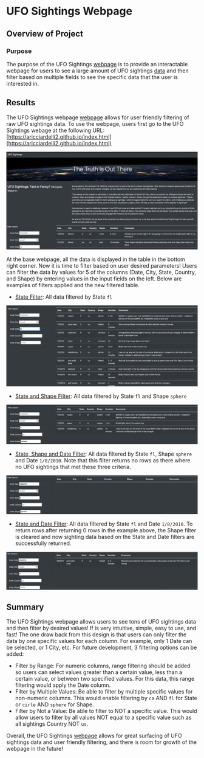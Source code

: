# UFO Sightings Webpage

## Overview of Project

### Purpose

The purpose of the UFO Sightings [webpage](https://aricciardelli2.github.io/index.html) is to provide an interactable webpage for users to see a large amount of UFO sightings [data](https://github.com/aricciardelli2/aricciardelli2.github.io/blob/master/static/js/data.js) and then filter based on multiple fields to see the specific data that the user is interested in.

## Results

The UFO Sightings webpage [webpage](https://aricciardelli2.github.io/index.html) allows for user friendly filtering of raw UFO sightings data. To use the webpage, users first go to the UFO Sightings webage at the following URL: [https://aricciardelli2.github.io/index.html](https://aricciardelli2.github.io/index.html)

![](https://github.com/aricciardelli2/aricciardelli2.github.io/blob/master/resources/full_site.png)

At the base webpage, all the data is displayed in the table in the bottom right corner. Now it is time to filter based on user desired parameters! Users can filter the data by values for 5 of the columns (Date, City, State, Country, and Shape) by entering values in the input fields on the left. Below are examples of filters applied and the new filtered table. 

* [State Filter](https://github.com/aricciardelli2/aricciardelli2.github.io/blob/master/resources/state_filter.png): All data filtered by State `fl`

![](https://github.com/aricciardelli2/aricciardelli2.github.io/blob/master/resources/state_filter.png)

* [State and Shape Filter](https://github.com/aricciardelli2/aricciardelli2.github.io/blob/master/resources/state_shape_filter.png): All data filtered by State `fl` and Shape `sphere`

![](https://github.com/aricciardelli2/aricciardelli2.github.io/blob/master/resources/state_shape_filter.png)

* [State, Shape and Date Filter](https://github.com/aricciardelli2/aricciardelli2.github.io/blob/master/resources/state_shape_date_filter.png): All data filtered by State `fl`, Shape `sphere` and Date `1/8/2010`. Note that this filter returns no rows as there where no UFO sightings that met these three criteria.

![](https://github.com/aricciardelli2/aricciardelli2.github.io/blob/master/resources/state_shape_date_filter.png)

* [State and Date Filter](https://github.com/aricciardelli2/aricciardelli2.github.io/blob/master/resources/state_date_filter.png): All data filtered by State `fl` and Date `1/8/2010`. To return rows after returning 0 rows in the example above, the Shape filter is cleared and now sighting data based on the State and Date filters are successfully returned.

![](https://github.com/aricciardelli2/aricciardelli2.github.io/blob/master/resources/state_date_filter.png)

## Summary

The UFO Sightings webpage allows users to see tons of UFO sightings data and then filter by desired values! If is very intuitive, simple, easy to use, and fast! The one draw back from this design is that users can only filter the data by one specific values for each column. For example, only 1 Date can be selected, or 1 City, etc. For future development, 3 filtering options can be added:

* Filter by Range: For numeric columns, range filtering should be added so users can select values greater than a certain value, less than a certain value, or between two specified values. For this data, this range filtering would apply the Date column.
* Filter by Multiple Values: Be able to filter by multiple specific values for non-numeric columns. This would enable filtering by `ca` AND `fl` for State or `cirle` AND `sphere` for Shape.
* Filter by Not a Value: Be able to filter to NOT a specific value. This would allow users to filter by all values NOT equal to a specific value such as all sightings Country NOT `us`.

Overall, the UFO Sightings [webpage](https://aricciardelli2.github.io/index.html) allows for great surfacing of UFO sightings data and user friendly filtering, and there is room for growth of the webpage in the future!
